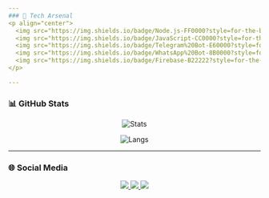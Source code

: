 ```yaml
---
### 🚀 Tech Arsenal  
<p align="center">
  <img src="https://img.shields.io/badge/Node.js-FF0000?style=for-the-badge&logo=node.js&logoColor=white" />
  <img src="https://img.shields.io/badge/JavaScript-CC0000?style=for-the-badge&logo=javascript&logoColor=white" />
  <img src="https://img.shields.io/badge/Telegram%20Bot-E60000?style=for-the-badge&logo=telegram&logoColor=white" />
  <img src="https://img.shields.io/badge/WhatsApp%20Bot-8B0000?style=for-the-badge&logo=whatsapp&logoColor=white" />
  <img src="https://img.shields.io/badge/Firebase-B22222?style=for-the-badge&logo=firebase&logoColor=white" />
</p>

---
```


### 📊 GitHub Stats  
<div align="center">

  ![Stats](https://github-readme-stats.vercel.app/api?username=bew&show_icons=true&theme=radical&title_color=ff0000&icon_color=ff0000&text_color=ffffff&bg_color=0d0d0d&hide_border=true&count_private=true)  

  ![Langs](https://github-readme-stats.vercel.app/api/top-langs/?username=bew&layout=compact&theme=radical&title_color=ff0000&text_color=ffffff&bg_color=0d0d0d&hide_border=true)

</div>

---

### 🌐 Social Media  
<p align="center">
  <a href="https://instagram.com/lukmanmwlanaa__">
    <img src="https://img.shields.io/badge/Instagram-%23E4405F.svg?&style=for-the-badge&logo=instagram&logoColor=white" />
  </a>
  <a href="https://t.me/bewstr">
    <img src="https://img.shields.io/badge/Telegram-00a8d7?style=for-the-badge&logo=telegram&logoColor=white" />
  </a>
    <a href="https://tiktok.com/@lukmanmwlanaa__">
    <img src="https://img.shields.io/badge/TikTok-000000?style=for-the-badge&logo=tiktok&logoColor=white" />
  </a>
</p>
